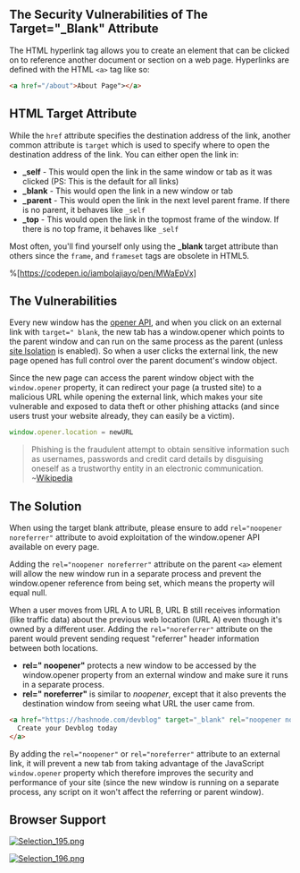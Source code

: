 ## The Security Vulnerabilities of The Target="_Blank" Attribute

The HTML hyperlink tag allows you to create an element that can be clicked on to reference another document or section on a web page. Hyperlinks are defined with the HTML `<a>` tag like so:

```html
<a href="/about">About Page"></a>
```

## HTML Target Attribute

While the `href` attribute specifies the destination address of the link, another common attribute is `target` which is used to specify where to open the destination address of the link. You can either open the link in:

- **_self** - This would open the link in the same window or tab as it was clicked (PS: This is the default for all links)
- **_blank** - This would open the link in a new window or tab
- **_parent** - This would open the link in the next level parent frame. If there is no parent, it behaves like `_self`
- **_top** - This would open the link in the topmost frame of the window. If there is no top frame, it behaves like `_self`

Most often, you'll find yourself only using the **_blank** target attribute than others since the `frame`, and `frameset` tags are obsolete in HTML5.

%[https://codepen.io/iambolajiayo/pen/MWaEpVx]

## The Vulnerabilities

Every new window has the [opener API](https://developer.mozilla.org/en-US/docs/Web/API/Window/opener), and when you click on an external link with `target=" blank`, the new tab has a window.opener which points to the parent window and can run on the same process as the parent (unless [site Isolation](https://www.chromium.org/developers/design-documents/site-isolation) is enabled). So when a user clicks the external link, the new page opened has full control over the parent document's window object.

Since the new page can access the parent window object with the `window.opener` property, it can redirect your page (a trusted site) to a malicious URL while opening the external link, which makes your site vulnerable and exposed to data theft or other phishing attacks (and since users trust your website already, they can easily be a victim).

```js
window.opener.location = newURL
```

> Phishing is the fraudulent attempt to obtain sensitive information such as usernames, passwords and credit card details by disguising oneself as a trustworthy entity in an electronic communication. ~[Wikipedia](https://en.wikipedia.org/wiki/Phishing)

## The Solution

When using the target blank attribute, please ensure to add `rel="noopener noreferrer"` attribute to avoid exploitation of the window.opener API available on every page.

Adding the `rel="noopener noreferrer"` attribute on the parent `<a>` element will allow the new window run in a separate process and prevent the window.opener reference from being set, which means the property will equal null.

When a user moves from URL A to URL B, URL B still receives information (like traffic data) about the previous web location (URL A) even though it's owned by a different user. Adding the `rel="noreferrer"` attribute on the parent would prevent sending request "referrer" header information between both locations. 

- **rel=" noopener"** protects a new window to be accessed by the window.opener property from an external window and make sure it runs in a separate process.
- **rel=" noreferrer"** is similar to *noopener*, except that it also prevents the destination window from seeing what URL the user came from.

```html
<a href="https://hashnode.com/devblog" target="_blank" rel="noopener noreferrer">
  Create your Devblog today
</a>
```

By adding the `rel="noopener"` or `rel="noreferrer"` attribute to an external link, it will prevent a new tab from taking advantage of the JavaScript `window.opener` property which therefore improves the security and performance of your site (since the new window is running on a separate process, any script on it won't affect the referring or parent window).

## Browser Support

[![Selection_195.png](https://cdn.hashnode.com/res/hashnode/image/upload/v1589260419352/SjFhNVuBe.png)](https://caniuse.com/#search=noopener)

[![Selection_196.png](https://cdn.hashnode.com/res/hashnode/image/upload/v1589260499918/nas6EWHH4.png)](https://caniuse.com/#search=noreferrer)

